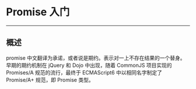 # Promise 入门
---
## 概述
promise 中文翻译为承诺，或者说是期约。表示对一上不存在结果的一个替身。早期的期约机制在 jQuery 和 Dojo 中出现，随着 CommonJS 项目实现的 Promises/A 规范的流行，最终于 ECMAScript6 中以相同名字制定了 Promise/A+ 规范，即 Promise 类型。

